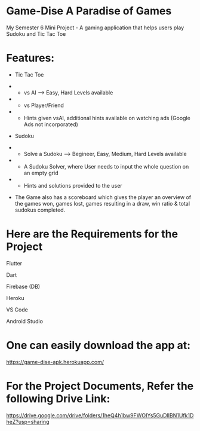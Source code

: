 # Game-Dise A Paradise of Games
My Semester 6 Mini Project - A gaming application that helps users play Sudoku and Tic Tac Toe

# Features:

* Tic Tac Toe
* * vs AI --> Easy, Hard Levels available
* * vs Player/Friend
* * Hints given vsAI, additional hints available on watching ads (Google Ads not incorporated) 

* Sudoku
* * Solve a Sudoku --> Begineer, Easy, Medium, Hard Levels available
* * A Sudoku Solver, where User needs to input the whole question on an empty grid
* * Hints and solutions provided to the user

* The Game also has a scoreboard which gives the player an overview of the games won, games lost, games resulting in a draw, win ratio & total sudokus completed.


# Here are the Requirements for the Project
Flutter

Dart

Firebase (DB)

Heroku 

VS Code

Android Studio

# One can easily download the app at: 
https://game-dise-apk.herokuapp.com/

# For the Project Documents, Refer the following Drive Link:
https://drive.google.com/drive/folders/1heQ4h1bw9FWOIYs5GuDlIBN1Ufk1DheZ?usp=sharing
